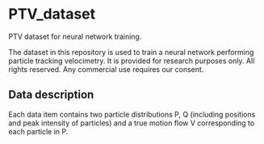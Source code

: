 # PTV_dataset
PTV dataset for neural network training. 

The dataset in this repository is used to train a neural network performing particle tracking velocimetry. It is provided for research purposes only. All rights reserved. Any commercial use requires our consent.

## Data description

Each data item contains two particle distributions P, Q (including positions and peak intensity of particles) and a true motion flow V corresponding to each particle in P.  